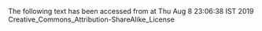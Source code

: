 The following text has been accessed from at Thu Aug 8 23:06:38 IST 2019
Creative_Commons_Attribution-ShareAlike_License
